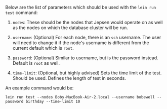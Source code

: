 Below are the list of parameters which should be used with the ```lein run test``` command:

1. ```nodes```: These should be the nodes that Jepsen would operate on as well as the nodes on which the database cluster will be run.

2. ```username```: (Optional) For each node, there is an ```ssh``` username. The user will need to change it if the node's username is different from the current default which is ```root```.

3. ```password```: (Optional) Similar to username, but is the password instead. Default is ```root``` as well.

4. ```time-limit```: (Optional, but highly advised) Sets the time limit of the test. Should be used. Defines the length of test in seconds.

An example command would be:
``` 
lein run test --nodes Bobs-MacBook-Air-2.local --username bobewell --password birthday --time-limit 10
```

